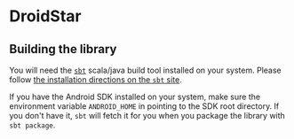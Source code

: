 # DroidStar #

## Building the library ##

You will need the [`sbt`](http://www.scala-sbt.org/) scala/java build
tool installed on your system.  Please follow
[the installation directions on the `sbt` site](http://www.scala-sbt.org/download.html).

If you have the Android SDK installed on your system, make sure the
environment variable `ANDROID_HOME` in pointing to the SDK root
directory.  If you don't have it, `sbt` will fetch it for you when you
package the library with `sbt package`.
